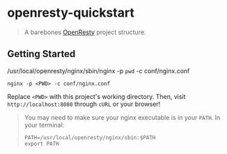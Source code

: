 openresty-quickstart
========

> A barebones [OpenResty](https://openresty.org) project structure.

## Getting Started

/usr/local/openresty/nginx/sbin/nginx -p `pwd` -c conf/nginx.conf

```
nginx -p <PWD> -c conf/nginx.conf
```

Replace `<PWD>` with this project's working directory.
Then, visit `http://localhost:8080` through `cURL` or your browser!

> You may need to make sure your nginx executable is in your `PATH`. In your terminal:
>
> ```
> PATH=/usr/local/openresty/nginx/sbin:$PATH
> export PATH
> ```
